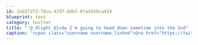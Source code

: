 ```yaml
---
id: 2eb5f2f3-7dca-47d7-8db7-67a4359ca419
blueprint: text
category: twitter
title: "'@_dlight @jvdw I'm going to head down sometime into the 2nd"
caption: '<span class="username username_linked">@<a href="https://twitter.com/_dlight" title="Битюцкий Корнилий">_dlight</a></span> <span class="username username_linked">@<a href="https://twitter.com/jvdw" title="John van der Woude">jvdw</a></span> I''m going to head down sometime into the 2nd'
---
```

